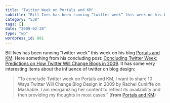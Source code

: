 ```yaml
---
title: "Twitter Week on Portals and KM"
subtitle: "Bill Ives has been running “twitter week” this week on his blog [Portals and KM](http://billives.typ..."
category: "538"
tags: []
date: "2009-02-28"
type: "wp"
wordpress_id: 881
---
```

Bill Ives has been running “twitter week” this week on his blog [Portals and KM](http://billives.typepad.com/portals_and_km/index.rdf). Here something from his concluding post: [Concluding Twitter Week: Predictions on How Twitter Will Change Blogs in 2009](http://feedproxy.google.com/~r/typepad/WGHl/~3/vU86ZD7r_Jw/predictions-on-how-twitter-will-change-blogs-in-2009.html). It has some very interesting items about the influence of twitter on blog design:
> “To conclude Twitter week on Portals and KM, I want to share 10 Ways Twitter Will Change Blog Design in 2009 by Rachel Cunliffe on Mashable. I am reorganizing her content to reflect its availability and then providing my thoughts in most cases.” (**from** [Portals and KM](http://billives.typepad.com/portals_and_km/index.rdf))